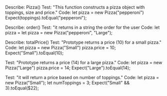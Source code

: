 Describe: Pizza()
Test: "This function constructs a pizza object with toppings, size and price."
Code: let pizza = new Pizza("pepperoni")
Expect(toppings).toEqual("pepperoni");

Describe: order()
Test: "it returns in a string the order for the user
Code: let pizza = let pizza = new Pizza("pepperoni", "Large");

Describe: totalPrice()
Test: "Prototype returns a price (10) for a small pizza."
Code: let pizza = new Pizza("Small")
      pizza.price = 10;
Expect("Small").toEqual(10);

Test: "Prototype returns a price (14) for a large pizza."
Code: let pizza = new Pizza("Large")
      pizza.price = 14;
Expect("Large").toEqual(14);

Test: "it will return a price based on number of toppings."
Code: let pizza = new Pizza("Small");
      let numToppings = 3;
Expect("Small" && 3).toEqual($22);

